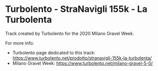 # Turbolento - StraNavigli 155k - La Turbolenta

Track created by Turbolento for the 2020 Milano Gravel Week.

For more info:

- Turbolento page dedicated to this track: https://www.turbolento.net/prodotto/stranavigli-155k-la-turbolenta/
- Milano Gravel Week: https://www.turbolento.net/milano-gravel-5-0/
